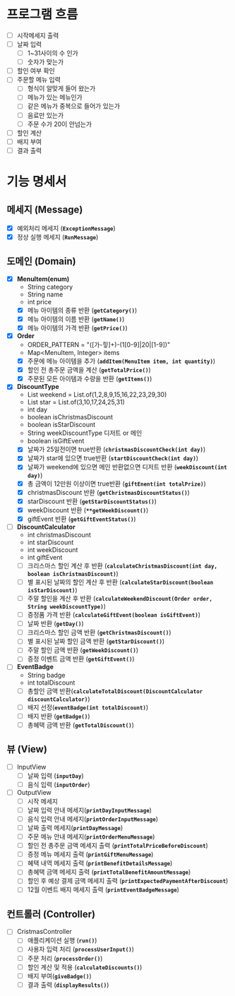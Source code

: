 # 프로그램 흐름

- [ ]  시작메세지 출력
- [ ]  날짜 입력
   - [ ]  1~31사이의 수 인가
   - [ ]  숫자가 맞는가
- [ ]  할인 여부 확인
- [ ]  주문할 메뉴 입력
   - [ ]  형식이 알맞게 들어 왔는가
   - [ ]  메뉴가 있는 메뉴인가
   - [ ]  같은 메뉴가 중복으로 들어가 있는가
   - [ ]  음료만 있는가
   - [ ]  주문 수가 20이 안넘는가
- [ ]  할인 계산
- [ ]  배지 부여
- [ ]  결과 출력

# **기능 명세서**

## 메세지 **(Message)**

- [x]  예외처리 메세지 (**`ExceptionMessage`**)
- [x]  정상 실행 메세지 (**`RunMessage`**)

## **도메인 (Domain)**

- [x]  **MenuItem(enum)**
   - String category
   - String name
   - int price
   - [x]  메뉴 아이템의 종류 반환 (**`getCategory()`**)
   - [x]  메뉴 아이템의 이름 반환 (**`getName()`**)
   - [x]  메뉴 아이템의 가격 반환 (**`getPrice()`**)
- [x]  **Order**
   - ORDER_PATTERN = "([가-힣]+)-(1[0-9]|20|[1-9])"
   - Map<MenuItem, Integer> items
   - [x]  주문에 메뉴 아이템을 추가 (**`addItem(MenuItem item, int quantity)`**)
   - [x]  할인 전 총주문 금액을 계산 (**`getTotalPrice()`**)
   - [x]  주문된 모든 아이템과 수량을 반환 (**`getItems()`**)
- [x]  **DiscountType**
   - List<Integer> weekend = List.of(1,2,8,9,15,16,22,23,29,30)
   - List<Integer> star = List.of(3,10,17,24,25,31)
   - int day
   - boolean isChristmasDiscount
   - boolean isStarDiscount
   - String weekDiscountType  디저트 or 메인
   - boolean isGiftEvent
   - [x]  날짜가 25일전이면 true반환 (**`christmasDiscountCheck(int day)`**)
   - [x]  날짜가 star에 있으면 true반환 (**`startDiscountCheck(int day)`**)
   - [x]  날짜가 weekend에 있으면 메인 반환없으면 디저트 반환 (**`weekDiscount(int day)`**)
   - [x]  총 금액이 12만원 이상이면 true반환 (**`giftEnent(int totalPrize)`**)
   - [x]  christmasDiscount 반환 (**`getChristmasDiscountStatus()`**)
   - [x]  starDiscount 반환 (**`getStarDiscountStatus()`**)
   - [x]  weekDiscount 반환 (**`**getWeekDiscount()`**)
   - [x]  giftEvent 반환 (**`getGiftEventStatus()`**)
- [ ]  **DiscountCalculator**
   - int christmasDiscount
   - int starDiscount
   - int weekDiscount
   - int giftEvent
   - [ ]  크리스마스 할인 계산 후 반환 (**`calculateChristmasDiscount(int day, boolean isChristmasDiscount)`**)
   - [ ]  별 표시된 날짜의 할인 계산 후 반환 (**`calculateStarDiscount(boolean isStarDiscount)`**)
   - [ ]  주말 할인을 계산 후 반환 (**`calculateWeekendDiscount(Order order, String weekDiscountType)`**)
   - [ ]  증정품 가격 반환 (**`calculateGiftEvent(boolean isGiftEvent)`**)
   - [ ]  날짜 반환 (**`getDay()`**)
   - [ ]  크리스마스 할인 금액 반환 (**`getChristmasDiscount()`**)
   - [ ]  별 표시된 날짜 할인 금액 반환 (**`getStarDiscount()`**)
   - [ ]  주말 할인 금액 반환 (**`getWeekDiscount()`**)
   - [ ]  증정 이벤트 금액 반환 (**`getGiftEvent()`**)
- [ ]  **EventBadge**
   - String badge
   - int totalDiscount
   - [ ]  총할인 금액 반환(**`calculateTotalDiscount(DiscountCalculator discountCalculator)`**)
   - [ ]  배지 선정(**`eventBadge(int totalDiscount)`**)
   - [ ]  배지 반환 (**`getBadge()`**)
   - [ ]  총혜택 금액 반환 (**`getTotalDiscount()`**)

## **뷰 (View)**

- [ ]  InputView
   - [ ]  날짜 입력 (**`inputDay`**)
   - [ ]  음식 입력 (**`inputOrder`**)
- [ ]  OutputView
   - [ ]  시작 메세지
   - [ ]  날짜 입력 안내 메세지(**`printDayInputMessage`**)
   - [ ]  음식 입력 안내 메세지(**`printOrderInputMessage`**)
   - [ ]  날짜 출력 메세지(**`printDayMessage`**)
   - [ ]  주문 메뉴 안내 메세지(**`printOrderMenuMessage`**)
   - [ ]  할인 전 총주문 금액 메세지 출력 (**`printTotalPriceBeforeDiscount`**)
   - [ ]  증정 메뉴 메세지 출력 (**`printGiftMenuMessage`**)
   - [ ]  혜택 내역 메세지 출력 (**`printBenefitDetailsMessage`**)
   - [ ]  총혜택 금액 메세지 출력 (**`printTotalBenefitAmountMessage`**)
   - [ ]  할인 후 예상 결제 금액 메세지 출력 (**`printExpectedPaymentAfterDiscount`**)
   - [ ]  12월 이벤트 배지 메세지 출력 (**`printEventBadgeMessage`**)

## **컨트롤러 (Controller)**

- [ ]  CristmasController
   - [ ]  애플리케이션 실행 (**`run()`**)
   - [ ]  사용자 입력 처리 (**`processUserInput()`**)
   - [ ]  주문 처리 (**`processOrder()`**)
   - [ ]  할인 계산 및 적용 (**`calculateDiscounts()`**)
   - [ ]  배지 부여(**`giveBadge()`**)
   - [ ]  결과 출력 (**`displayResults()`**)